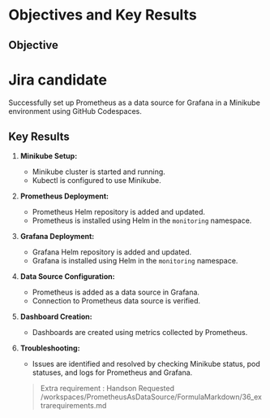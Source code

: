 # Objectives and Key Results

## Objective

# Jira candidate

Successfully set up Prometheus as a data source for Grafana in a Minikube environment using GitHub Codespaces.

## Key Results

1. **Minikube Setup:**
   - Minikube cluster is started and running.
   - Kubectl is configured to use Minikube.

2. **Prometheus Deployment:**
   - Prometheus Helm repository is added and updated.
   - Prometheus is installed using Helm in the `monitoring` namespace.

3. **Grafana Deployment:**
   - Grafana Helm repository is added and updated.
   - Grafana is installed using Helm in the `monitoring` namespace.

4. **Data Source Configuration:**
   - Prometheus is added as a data source in Grafana.
   - Connection to Prometheus data source is verified.

5. **Dashboard Creation:**
   - Dashboards are created using metrics collected by Prometheus.

6. **Troubleshooting:**
   - Issues are identified and resolved by checking Minikube status, pod statuses, and logs for Prometheus and Grafana.

   > Extra requirement : Handson Requested
/workspaces/PrometheusAsDataSource/FormulaMarkdown/36_extrarequirements.md